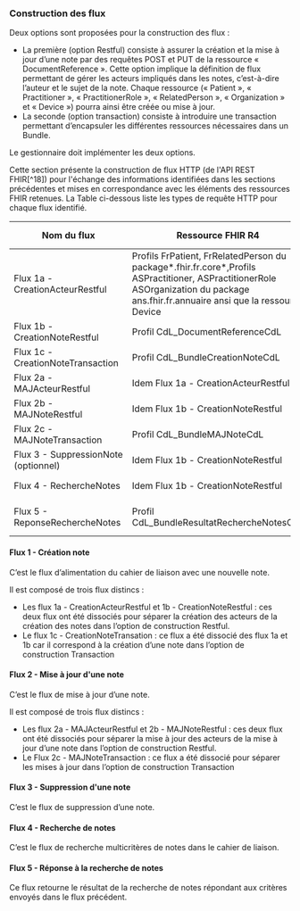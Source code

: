 ### Construction des flux

Deux options sont proposées pour la construction des flux :

* La première (option Restful) consiste à assurer la création et la mise à jour d’une note par des requêtes POST et PUT de la ressource « DocumentReference ». Cette option implique la définition de flux permettant de gérer les acteurs impliqués dans les notes, c’est-à-dire l’auteur et le sujet de la note. Chaque ressource (« Patient », « Practitioner », « PractitionerRole », « RelatedPerson », « Organization » et « Device ») pourra ainsi être créée ou mise à jour.
* La seconde (option transaction) consiste à introduire une transaction permettant d’encapsuler les différentes ressources nécessaires dans un Bundle.

Le gestionnaire doit implémenter les deux options.

Cette section présente la construction de flux HTTP (de l'API REST FHIR[^18]) pour l'échange des informations identifiées dans les sections précédentes et mises en correspondance avec les éléments des ressources FHIR retenues. La Table ci-dessous liste les types de requête HTTP pour chaque flux identifié.

| Nom du flux                     | Ressource FHIR R4                    | Requête http     |
| ------------------------------- | ------------------------------------ | ---------------- |
| Flux 1a - CreationActeurRestful | Profils FrPatient, FrRelatedPerson du package*.fhir.fr.core*,Profils ASPractitioner, ASPractitionerRole ASOrganization du package ans.fhir.fr.annuaire ansi que la ressource Device           | HTTP POST     |
| Flux 1b - CreationNoteRestful   | Profil CdL_DocumentReferenceCdL      | HTTP POST        |
| Flux 1c - CreationNoteTransaction | Profil CdL_BundleCreationNoteCdL   | HTTP POST        |
| Flux 2a - MAJActeurRestful      | Idem Flux 1a - CreationActeurRestful | HTTP PUT         |
| Flux 2b - MAJNoteRestful        | Idem Flux 1b - CreationNoteRestful   | HTTP PUT         |
| Flux 2c - MAJNoteTransaction    | Profil CdL_BundleMAJNoteCdL          | HTTP POST        |
| Flux 3 - SuppressionNote (optionnel) | Idem Flux 1b - CreationNoteRestful | HTTP DELETE   |
| Flux 4 - RechercheNotes         | Idem Flux 1b - CreationNoteRestful   | HTTP GET         |
| Flux 5 - ReponseRechercheNotes  | Profil CdL_BundleResultatRechercheNotesCdL | Réponse à la requête  |

#### Flux 1 - Création note

C’est le flux d’alimentation du cahier de liaison avec une nouvelle note.

Il est composé de trois flux distincs :

* Les flux 1a - CreationActeurRestful et 1b - CreationNoteRestful : ces deux flux ont été dissociés pour séparer la création des acteurs de la création des notes dans l’option de construction Restful.
* Le flux 1c - CreationNoteTransation : ce flux a été dissocié des flux 1a et 1b car il correspond à la création d’une note dans l’option de construction Transaction

#### Flux 2 - Mise à jour d'une note

C’est le flux de mise à jour d’une note.

Il est composé de trois flux distincs :

* Les flux 2a - MAJActeurRestful et 2b - MAJNoteRestful : ces deux flux ont été dissociés pour séparer la mise à jour des acteurs de la mise à jour d’une note dans l’option de construction Restful.
* Le Flux 2c - MAJNoteTransaction : ce flux a été dissocié pour séparer les mises à jour dans l’option de construction Transaction

#### Flux 3 - Suppression d'une note

C’est le flux de suppression d’une note.

#### Flux 4 - Recherche de notes

C’est le flux de recherche multicritères de notes dans le cahier de liaison.

#### Flux 5 - Réponse à la recherche de notes

Ce flux retourne le résultat de la recherche de notes répondant aux critères envoyés dans le flux précédent.